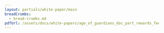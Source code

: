```yaml
---
layout: partials/white-paper/main
breadCrumbs:
  - bread-crumbs.md
pdfUrl: /assets/docs/white-papers/age_of_guardians_doc_part_rewards_fees_and_bootstrap_fund.pdf
---
```

